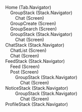 Home (Tab.Navigator) <br />
&nbsp; &nbsp; GroupStack (Stack.Navigator) <br />
&nbsp; &nbsp; &nbsp; &nbsp; Chat (Screen) <br />
&nbsp; &nbsp; GroupCreate (Screen) <br />
&nbsp; &nbsp; GroupSearch (Screen) <br />
&nbsp; &nbsp; GroupStack (Stack.Navigator) <br />
&nbsp; &nbsp; &nbsp; &nbsp; Chat (Screen) <br />
ChatStack (Stack.Navigator) <br />
&nbsp; &nbsp; ChatList (Screen) <br />
&nbsp; &nbsp; Chat (Screen) <br />
FeedStack (Stack.Navigator) <br />
&nbsp; &nbsp; Feed (Screen) <br />
&nbsp; &nbsp; Post (Screen) <br />
&nbsp; &nbsp; &nbsp; &nbsp; GroupStack (Stack.Navigator) <br />
&nbsp; &nbsp; &nbsp; &nbsp; &nbsp; &nbsp; Chat (Screen) <br />
NoticeStack (Stack.Navigator) <br />
&nbsp; &nbsp; &nbsp; &nbsp; GroupStack (Stack.Navigator) <br />
&nbsp; &nbsp; &nbsp; &nbsp; &nbsp; &nbsp; Chat (Screen) <br />
ProfileStack (Stack.Navigator) <br />
